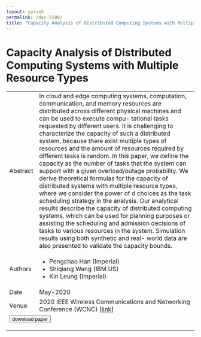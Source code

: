 ```yaml
---
layout: splash
permalink: /doc-5508/
title: "Capacity Analysis of Distributed Computing Systems with Multiple Resource Types"
---
```


# Capacity Analysis of Distributed Computing Systems with Multiple Resource Types

<table>
    <tbody>
    <tr>
        <td>Abstract</td>
        <td>In cloud and edge computing systems, computation, communication, and memory resources are distributed across different physical machines and can be used to execute compu- tational tasks requested by different users. It is challenging to characterize the capacity of such a distributed system, because there exist multiple types of resources and the amount of resources required by different tasks is random. In this paper, we define the capacity as the number of tasks that the system can support with a given overload/outage probability. We derive theoretical formulas for the capacity of distributed systems with multiple resource types, where we consider the power of d choices as the task scheduling strategy in the analysis. Our analytical results describe the capacity of distributed computing systems, which can be used for planning purposes or assisting the scheduling and admission decisions of tasks to various resources in the system. Simulation results using both synthetic and real- world data are also presented to validate the capacity bounds.</td>
    </tr>
    <tr>
        <td>Authors</td>
        <td>
            <ul>
                <li>Pengchao Han (Imperial)</li>
                <li>Shiqiang Wang (IBM US)</li>
                <li>Kin Leung (Imperial)</li>
            </ul>
        </td>
    </tr>
    <tr>
        <td>Date</td>
        <td>May-2020</td>
    </tr>
    <tr>
        <td>Venue</td>
        <td>2020 IEEE Wireless Communications and Networking Conference (WCNC) [<a href="https://ieeexplore.ieee.org/document/9120531">link</a>]</td>
    </tr>
        <tr>
            <td colspan="2">
                <form method="get" action="https://ibm.box.com/v/doc-5508-paper">
                    <button type="submit">download paper</button>
                </form>
            </td>
        </tr>
    </tbody>
</table>
